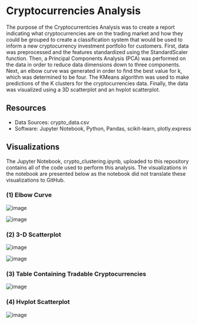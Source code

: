 # Cryptocurrencies Analysis
The purpose of the Cryptocurrentcies Analysis was to create a report indicating what cryptocurrencies are on the trading market and how they could be grouped to create a classification system that would be used to inform a new cryptocurrency investment portfolio for customers. First, data was preprocessed and the features standardized using the StandardScaler function. Then, a Principal Components Analysis (PCA) was performed on the data in order to reduce data dimensions down to three components. Next, an elbow curve was generated in order to find the best value for k, which was determined to be four. The KMeans algorithm was used to make predictions of the K clusters for the cryptocurrencies data. Finally, the data was visualized using a 3D scatterplot and an hvplot scatterplot.

## Resources
- Data Sources:  crypto_data.csv
- Software: Jupyter Notebook, Python, Pandas, scikit-learn, plotly.express

## Visualizations
The Jupyter Notebook, crypto_clustering.ipynb, uploaded to this repository contains all of the code used to perform this analysis. The visualizations in the notebook are presented below as the notebook did not translate these visualizations to GitHub. 

### (1) Elbow Curve

![image](https://user-images.githubusercontent.com/85533099/146660782-1ab436c3-1cff-43a2-8b6d-1a4a9cba531d.png)

![image](https://user-images.githubusercontent.com/85533099/146660470-fb1a9ab3-e48c-41b4-96f6-6cb288aa0187.png)

### (2) 3-D Scatterplot

![image](https://user-images.githubusercontent.com/85533099/146660723-4756e9c4-1be6-4f2e-891b-5b434c7157e1.png)

![image](https://user-images.githubusercontent.com/85533099/146660725-744a4265-0392-4cda-83fd-ecb4bea1e32a.png)

### (3) Table Containing Tradable Cryptocurrencies

![image](https://user-images.githubusercontent.com/85533099/146660738-a455b395-1961-42da-83c6-34b7f408ab44.png)

### (4) Hvplot Scatterplot

![image](https://user-images.githubusercontent.com/85533099/146660750-f51936f6-2821-4da5-8d4d-1b0d77842022.png)


